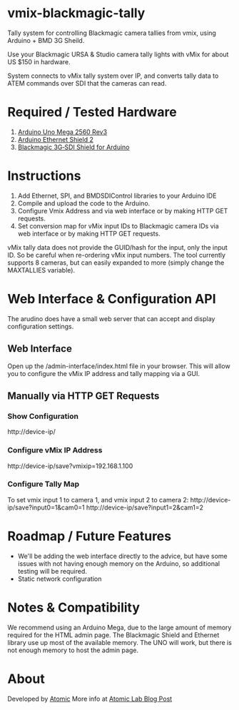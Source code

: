# vmix-blackmagic-tally
Tally system for controlling Blackmagic camera tallies from vmix, using Arduino + BMD 3G Sheild.

Use your Blackmagic URSA & Studio camera tally lights with vMix for about US $150 in hardware.

System connects to vMix tally system over IP, and converts tally data to ATEM commands over SDI that the cameras can read.  

# Required / Tested Hardware

1. [Arduino Uno Mega 2560 Rev3](https://store.arduino.cc/products/arduino-mega-2560-rev3)
2. [Arduino Ethernet Shield 2](https://store-usa.arduino.cc/products/arduino-ethernet-shield-2)
3. [Blackmagic 3G‑SDI Shield for Arduino](https://www.blackmagicdesign.com/developer/product/arduino)

# Instructions

1. Add Ethernet, SPI, and BMDSDIControl libraries to your Arduino IDE
2. Compile and upload the code to the Arduino.
3. Configure Vmix Address and via web interface or by making HTTP GET requests.
4. Set conversion map for vMix input IDs to Blackmagic camera IDs via web interface or by making HTTP GET requests.

vMix tally data does not provide the GUID/hash for the input, only the input ID.  So be careful when re-ordering vMix input numbers.  The tool currently supports 8 cameras, but can easily expanded to more (simply change the MAXTALLIES variable).

# Web Interface & Configuration API

The arudino does have a small web server that can accept and display configuration settings.

## Web Interface

Open up the /admin-interface/index.html file in your browser. This will allow you to configure the vMix IP address and tally mapping via a GUI.

## Manually via HTTP GET Requests

### Show Configuration
http://device-ip/ 

### Configure vMix IP Address
http://device-ip/save?vmixip=192.168.1.100


### Configure Tally Map

To set vmix input 1 to camera 1, and vmix input 2 to camera 2:
http://device-ip/save?input0=1&cam0=1
http://device-ip/save?input1=2&cam1=2

# Roadmap / Future Features

- We'll be adding the web interface directly to the advice, but have some issues with not having enough memory on the Arduino, so additional testing will be required.
- Static network configuration

# Notes & Compatibility

We recommend using an Arduino Mega, due to the large amount of memory required for the HTML admin page. The Blackmagic Shield and Ethernet library use up most of the available memory. The UNO will work, but there is not enough memory to host the admin page.

# About

Developed by [Atomic](https://weareatomic.com)
More info at [Atomic Lab Blog Post](https://weareatomic.com/lab/vmix-tally-lights/)
